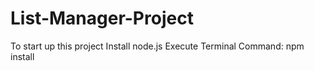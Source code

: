 # List-Manager-Project

To start up this project
    Install node.js
    Execute Terminal Command: npm install
